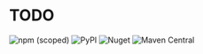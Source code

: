 # TODO

![npm (scoped)](https://img.shields.io/npm/v/@cloudcamp/aws-runtime?color=blue&style=flat&url=https://www.npmjs.com/package/@cloudcamp/aws-runtime)
![PyPI](https://img.shields.io/pypi/v/cloudcamp.aws-runtime?color=blue&style=flat)
![Nuget](https://img.shields.io/nuget/v/Cloudcamp.Aws.Runtime?color=blue&style=flat)
![Maven Central](https://img.shields.io/maven-central/v/com.cloudcamphq/aws-runtime?color=blue)
